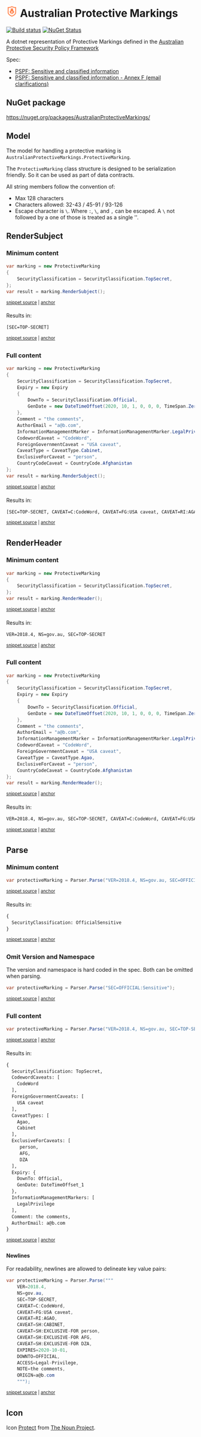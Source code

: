 # <img src="/src/icon.png" height="30px"> Australian Protective Markings

[![Build status](https://ci.appveyor.com/api/projects/status/8kjm4utaiq58ok01/branch/master?svg=true)](https://ci.appveyor.com/project/SimonCropp/australianprotectivemarkings)
[![NuGet Status](https://img.shields.io/nuget/v/AustralianProtectiveMarkings.svg)](https://www.nuget.org/packages/AustralianProtectiveMarkings/)

A dotnet representation of Protective Markings defined in the [Australian Protective Security Policy Framework](https://www.protectivesecurity.gov.au/publications-library/policy-8-sensitive-and-classified-information)

Spec:

 * [PSPF: Sensitive and classified information](https://www.protectivesecurity.gov.au/system/files/2023-01/pspf-policy-08-sensitive-and-classified-information.pdf)
 * [PSPF: Sensitive and classified information - Annex F (email clarifications)](https://www.protectivesecurity.gov.au/system/files/2022-12/annex-f-pspf-policy8-sensitive-and-classified-information.pdf)


## NuGet package

https://nuget.org/packages/AustralianProtectiveMarkings/


## Model

The model for handling a protective marking is `AustralianProtectiveMarkings.ProtectiveMarking`.

The `ProtectiveMarking` class structure is designed to be serialization friendly. So it can be used as part of data contracts.

All string members follow the convention of:

 * Max 128 characters
 * Characters allowed: 32-43 / 45-91 / 93-126
 * Escape character is `\`. Where `:`, `\`, and  `,` can be escaped. A `\` not followed by a one of those is treated as a single '\'.


## RenderSubject


### Minimum content

<!-- snippet: RenderSubjectMinimum -->
<a id='snippet-rendersubjectminimum'></a>
```cs
var marking = new ProtectiveMarking
{
    SecurityClassification = SecurityClassification.TopSecret,
};
var result = marking.RenderSubject();
```
<sup><a href='/src/Tests/SamplesTests.cs#L7-L15' title='Snippet source file'>snippet source</a> | <a href='#snippet-rendersubjectminimum' title='Start of snippet'>anchor</a></sup>
<!-- endSnippet -->

Results in:

<!-- snippet: Samples.RenderSubjectMinimum.verified.txt -->
<a id='snippet-Samples.RenderSubjectMinimum.verified.txt'></a>
```txt
[SEC=TOP-SECRET]
```
<sup><a href='/src/Tests/Samples.RenderSubjectMinimum.verified.txt#L1-L1' title='Snippet source file'>snippet source</a> | <a href='#snippet-Samples.RenderSubjectMinimum.verified.txt' title='Start of snippet'>anchor</a></sup>
<!-- endSnippet -->


### Full content

<!-- snippet: RenderSubjectFull -->
<a id='snippet-rendersubjectfull'></a>
```cs
var marking = new ProtectiveMarking
{
    SecurityClassification = SecurityClassification.TopSecret,
    Expiry = new Expiry
    {
        DownTo = SecurityClassification.Official,
        GenDate = new DateTimeOffset(2020, 10, 1, 0, 0, 0, TimeSpan.Zero),
    },
    Comment = "the comments",
    AuthorEmail = "a@b.com",
    InformationManagementMarker = InformationManagementMarker.LegalPrivilege,
    CodewordCaveat = "CodeWord",
    ForeignGovernmentCaveat = "USA caveat",
    CaveatType = CaveatType.Cabinet,
    ExclusiveForCaveat = "person",
    CountryCodeCaveat = CountryCode.Afghanistan
};
var result = marking.RenderSubject();
```
<sup><a href='/src/Tests/SamplesTests.cs#L23-L44' title='Snippet source file'>snippet source</a> | <a href='#snippet-rendersubjectfull' title='Start of snippet'>anchor</a></sup>
<!-- endSnippet -->

Results in:

<!-- snippet: Samples.RenderSubjectFull.verified.txt -->
<a id='snippet-Samples.RenderSubjectFull.verified.txt'></a>
```txt
[SEC=TOP-SECRET, CAVEAT=C:CodeWord, CAVEAT=FG:USA caveat, CAVEAT=RI:AGAO, CAVEAT=SH:CABINET, CAVEAT=SH:EXCLUSIVE-FOR person, CAVEAT=SH:EXCLUSIVE-FOR AFG, EXPIRES=2020-10-01, DOWNTO=OFFICIAL, ACCESS=Legal-Privilege]
```
<sup><a href='/src/Tests/Samples.RenderSubjectFull.verified.txt#L1-L1' title='Snippet source file'>snippet source</a> | <a href='#snippet-Samples.RenderSubjectFull.verified.txt' title='Start of snippet'>anchor</a></sup>
<!-- endSnippet -->


## RenderHeader


### Minimum content

<!-- snippet: RenderHeaderMinimum -->
<a id='snippet-renderheaderminimum'></a>
```cs
var marking = new ProtectiveMarking
{
    SecurityClassification = SecurityClassification.TopSecret,
};
var result = marking.RenderHeader();
```
<sup><a href='/src/Tests/SamplesTests.cs#L51-L59' title='Snippet source file'>snippet source</a> | <a href='#snippet-renderheaderminimum' title='Start of snippet'>anchor</a></sup>
<!-- endSnippet -->

Results in:

<!-- snippet: Samples.RenderHeaderMinimum.verified.txt -->
<a id='snippet-Samples.RenderHeaderMinimum.verified.txt'></a>
```txt
VER=2018.4, NS=gov.au, SEC=TOP-SECRET
```
<sup><a href='/src/Tests/Samples.RenderHeaderMinimum.verified.txt#L1-L1' title='Snippet source file'>snippet source</a> | <a href='#snippet-Samples.RenderHeaderMinimum.verified.txt' title='Start of snippet'>anchor</a></sup>
<!-- endSnippet -->


### Full content

<!-- snippet: RenderHeaderFull -->
<a id='snippet-renderheaderfull'></a>
```cs
var marking = new ProtectiveMarking
{
    SecurityClassification = SecurityClassification.TopSecret,
    Expiry = new Expiry
    {
        DownTo = SecurityClassification.Official,
        GenDate = new DateTimeOffset(2020, 10, 1, 0, 0, 0, TimeSpan.Zero),
    },
    Comment = "the comments",
    AuthorEmail = "a@b.com",
    InformationManagementMarker = InformationManagementMarker.LegalPrivilege,
    CodewordCaveat = "CodeWord",
    ForeignGovernmentCaveat = "USA caveat",
    CaveatType = CaveatType.Agao,
    ExclusiveForCaveat = "person",
    CountryCodeCaveat = CountryCode.Afghanistan
};
var result = marking.RenderHeader();
```
<sup><a href='/src/Tests/SamplesTests.cs#L67-L88' title='Snippet source file'>snippet source</a> | <a href='#snippet-renderheaderfull' title='Start of snippet'>anchor</a></sup>
<!-- endSnippet -->

Results in:

<!-- snippet: Samples.RenderHeaderFull.verified.txt -->
<a id='snippet-Samples.RenderHeaderFull.verified.txt'></a>
```txt
VER=2018.4, NS=gov.au, SEC=TOP-SECRET, CAVEAT=C:CodeWord, CAVEAT=FG:USA caveat, CAVEAT=RI:AGAO, CAVEAT=SH:CABINET, CAVEAT=SH:EXCLUSIVE-FOR person, CAVEAT=SH:EXCLUSIVE-FOR AFG, EXPIRES=2020-10-01, DOWNTO=OFFICIAL, ACCESS=Legal-Privilege, NOTE=the comments, ORIGIN=a@b.com
```
<sup><a href='/src/Tests/Samples.RenderHeaderFull.verified.txt#L1-L1' title='Snippet source file'>snippet source</a> | <a href='#snippet-Samples.RenderHeaderFull.verified.txt' title='Start of snippet'>anchor</a></sup>
<!-- endSnippet -->


## Parse


### Minimum content

<!-- snippet: ParseMinimum -->
<a id='snippet-parseminimum'></a>
```cs
var protectiveMarking = Parser.Parse("VER=2018.4, NS=gov.au, SEC=OFFICIAL:Sensitive");
```
<sup><a href='/src/Tests/SamplesTests.cs#L108-L112' title='Snippet source file'>snippet source</a> | <a href='#snippet-parseminimum' title='Start of snippet'>anchor</a></sup>
<!-- endSnippet -->

Results in:

<!-- snippet: Samples.ParseMinimum.verified.txt -->
<a id='snippet-Samples.ParseMinimum.verified.txt'></a>
```txt
{
  SecurityClassification: OfficialSensitive
}
```
<sup><a href='/src/Tests/Samples.ParseMinimum.verified.txt#L1-L3' title='Snippet source file'>snippet source</a> | <a href='#snippet-Samples.ParseMinimum.verified.txt' title='Start of snippet'>anchor</a></sup>
<!-- endSnippet -->


### Omit Version and Namespace

The version and namespace is hard coded in the spec. Both can be omitted when parsing.

<!-- snippet: ParseMinimumOmit -->
<a id='snippet-parseminimumomit'></a>
```cs
var protectiveMarking = Parser.Parse("SEC=OFFICIAL:Sensitive");
```
<sup><a href='/src/Tests/SamplesTests.cs#L96-L100' title='Snippet source file'>snippet source</a> | <a href='#snippet-parseminimumomit' title='Start of snippet'>anchor</a></sup>
<!-- endSnippet -->


### Full content

<!-- snippet: ParseFull -->
<a id='snippet-parsefull'></a>
```cs
var protectiveMarking = Parser.Parse("VER=2018.4, NS=gov.au, SEC=TOP-SECRET, CAVEAT=C:CodeWord, CAVEAT=FG:USA caveat, CAVEAT=RI:AGAO, CAVEAT=SH:CABINET, CAVEAT=SH:EXCLUSIVE-FOR person, CAVEAT=SH:EXCLUSIVE-FOR AFG, CAVEAT=SH:EXCLUSIVE-FOR DZA, EXPIRES=2020-10-01, DOWNTO=OFFICIAL, ACCESS=Legal-Privilege, NOTE=the comments, ORIGIN=a@b.com");
```
<sup><a href='/src/Tests/SamplesTests.cs#L120-L124' title='Snippet source file'>snippet source</a> | <a href='#snippet-parsefull' title='Start of snippet'>anchor</a></sup>
<!-- endSnippet -->

Results in:

<!-- snippet: Samples.ParseFull.verified.txt -->
<a id='snippet-Samples.ParseFull.verified.txt'></a>
```txt
{
  SecurityClassification: TopSecret,
  CodewordCaveats: [
    CodeWord
  ],
  ForeignGovernmentCaveats: [
    USA caveat
  ],
  CaveatTypes: [
    Agao,
    Cabinet
  ],
  ExclusiveForCaveats: [
     person,
     AFG,
     DZA
  ],
  Expiry: {
    DownTo: Official,
    GenDate: DateTimeOffset_1
  },
  InformationManagementMarkers: [
    LegalPrivilege
  ],
  Comment: the comments,
  AuthorEmail: a@b.com
}
```
<sup><a href='/src/Tests/Samples.ParseFull.verified.txt#L1-L27' title='Snippet source file'>snippet source</a> | <a href='#snippet-Samples.ParseFull.verified.txt' title='Start of snippet'>anchor</a></sup>
<!-- endSnippet -->


#### Newlines

For readability, newlines are allowed to delineate key value pairs:

<!-- snippet: ParseFullNewlines -->
<a id='snippet-parsefullnewlines'></a>
```cs
var protectiveMarking = Parser.Parse("""
    VER=2018.4,
    NS=gov.au,
    SEC=TOP-SECRET,
    CAVEAT=C:CodeWord,
    CAVEAT=FG:USA caveat,
    CAVEAT=RI:AGAO,
    CAVEAT=SH:CABINET,
    CAVEAT=SH:EXCLUSIVE-FOR person,
    CAVEAT=SH:EXCLUSIVE-FOR AFG,
    CAVEAT=SH:EXCLUSIVE-FOR DZA,
    EXPIRES=2020-10-01,
    DOWNTO=OFFICIAL,
    ACCESS=Legal-Privilege,
    NOTE=the comments,
    ORIGIN=a@b.com
    """);
```
<sup><a href='/src/Tests/SamplesTests.cs#L131-L151' title='Snippet source file'>snippet source</a> | <a href='#snippet-parsefullnewlines' title='Start of snippet'>anchor</a></sup>
<!-- endSnippet -->


## Icon

Icon [Protect](https://thenounproject.com/icon/protect-1173962/) from [The Noun Project](https://thenounproject.com).
